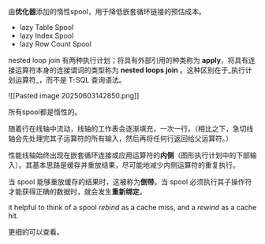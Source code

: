 
由**优化器**添加的惰性spool，用于降低嵌套循环链接的预估成本。

- lazy Table Spool
- lazy Index Spool
- lazy Row Count Spool


nested loop join 有两种执行计划；将具有外部引用的种类称为 **apply**，将具有连接运算符本身的连接谓词的类型称为 **nested loops join** 。这种区别在于_执行计划运算符_，而不是 T-SQL 查询语法。


![[Pasted image 20250603142850.png]]


所有spool都是惰性的。

随着行在线轴中流动，线轴的工作表会逐渐填充，一次一行。（相比之下，急切线轴会先处理完其子运算符的所有输入，然后再将任何行返回给父运算符。）

性能线轴始终出现在嵌套循环连接或应用运算符的**内侧**（图形执行计划中的下部输入）。其基本思路是缓存并重放结果，尽可能地减少内侧运算符的重复执行。

当 spool 能够重放缓存的结果时，这被称为**倒带**。当 spool 必须执行其子操作符才能获得正确的数据时，就会发生**重新绑定**。

it helpful to think of a spool _rebind_ as a cache miss, and a _rewind_ as a cache hit.


更细的可以查看。
